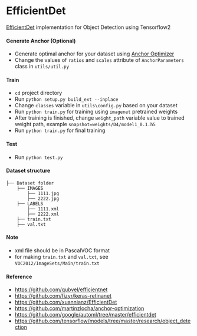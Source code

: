 # EfficientDet

[EfficientDet](https://arxiv.org/pdf/1911.09070.pdf) implementation for Object Detection using Tensorflow2

#### Generate Anchor (Optional)
* Generate optimal anchor for your dataset using [Anchor Optimizer](https://github.com/martinzlocha/anchor-optimization)
* Change the values of `ratios` and `scales` attribute of `AnchorParameters` class in `utils/util.py`

#### Train
* `cd` project directory
* Run `python setup.py build_ext --inplace`
* Change `classes` variable in `utils\config.py` based on your dataset
* Run `python train.py` for training using `imagenet` pretrained weights
* After training is finished, change `weight_path` variable value to trained weight path, example `snapshot=weights/D4/model1_0.1.h5`
* Run `python train.py` for final training

#### Test
* Run `python test.py`

#### Dataset structure
    ├── Dataset folder 
        ├── IMAGES
            ├── 1111.jpg
            ├── 2222.jpg
        ├── LABELS
            ├── 1111.xml
            ├── 2222.xml
        ├── train.txt
        ├── val.txt
#### Note 
* xml file should be in PascalVOC format
* for making `train.txt` and `val.txt`, see `VOC2012/ImageSets/Main/train.txt` 

#### Reference
* https://github.com/qubvel/efficientnet
* https://github.com/fizyr/keras-retinanet
* https://github.com/xuannianz/EfficientDet
* https://github.com/martinzlocha/anchor-optimization
* https://github.com/google/automl/tree/master/efficientdet
* https://github.com/tensorflow/models/tree/master/research/object_detection
